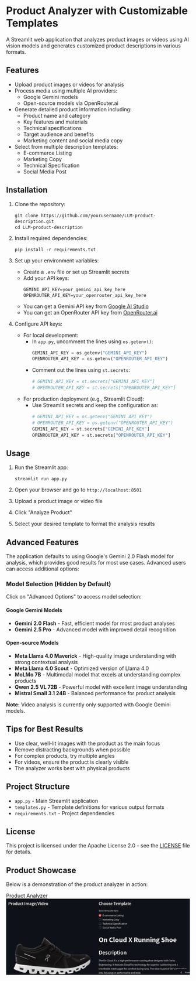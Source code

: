 # Product Analyzer with Customizable Templates

A Streamlit web application that analyzes product images or videos using AI vision models and generates customized product descriptions in various formats.

## Features

- Upload product images or videos for analysis
- Process media using multiple AI providers:
  - Google Gemini models
  - Open-source models via OpenRouter.ai
- Generate detailed product information including:
  - Product name and category
  - Key features and materials
  - Technical specifications
  - Target audience and benefits
  - Marketing content and social media copy
- Select from multiple description templates:
  - E-commerce Listing
  - Marketing Copy
  - Technical Specification
  - Social Media Post

## Installation

1. Clone the repository:
   ```
   git clone https://github.com/yourusername/LLM-product-description.git
   cd LLM-product-description
   ```

2. Install required dependencies:
   ```
   pip install -r requirements.txt
   ```

3. Set up your environment variables:
   - Create a `.env` file or set up Streamlit secrets
   - Add your API keys:
     ```
     GEMINI_API_KEY=your_gemini_api_key_here
     OPENROUTER_API_KEY=your_openrouter_api_key_here
     ```
   - You can get a Gemini API key from [Google AI Studio](https://ai.google.dev/)
   - You can get an OpenRouter API key from [OpenRouter.ai](https://openrouter.ai/)

4. Configure API keys:
   - For local development:
     - In `app.py`, uncomment the lines using `os.getenv()`:
       ```python
       GEMINI_API_KEY = os.getenv("GEMINI_API_KEY")
       OPENROUTER_API_KEY = os.getenv("OPENROUTER_API_KEY")
       ```
     - Comment out the lines using `st.secrets`:
       ```python
       # GEMINI_API_KEY = st.secrets["GEMINI_API_KEY"]
       # OPENROUTER_API_KEY = st.secrets["OPENROUTER_API_KEY"]
       ```
   - For production deployment (e.g., Streamlit Cloud):
     - Use Streamlit secrets and keep the configuration as:
       ```python
       # GEMINI_API_KEY = os.getenv("GEMINI_API_KEY")
       # OPENROUTER_API_KEY = os.getenv("OPENROUTER_API_KEY")
       GEMINI_API_KEY = st.secrets["GEMINI_API_KEY"]
       OPENROUTER_API_KEY = st.secrets["OPENROUTER_API_KEY"]
       ```

## Usage

1. Run the Streamlit app:
   ```
   streamlit run app.py
   ```

2. Open your browser and go to `http://localhost:8501`

3. Upload a product image or video file

4. Click "Analyze Product"

5. Select your desired template to format the analysis results

## Advanced Features

The application defaults to using Google's Gemini 2.0 Flash model for analysis, which provides good results for most use cases. Advanced users can access additional options:

### Model Selection (Hidden by Default)

Click on "Advanced Options" to access model selection:

#### Google Gemini Models
- **Gemini 2.0 Flash** - Fast, efficient model for most product analyses
- **Gemini 2.5 Pro** - Advanced model with improved detail recognition

#### Open-source Models
- **Meta Llama 4.0 Maverick** - High-quality image understanding with strong contextual analysis
- **Meta Llama 4.0 Scout** - Optimized version of Llama 4.0
- **MoLMo 7B** - Multimodal model that excels at understanding complex products
- **Qwen 2.5 VL 72B** - Powerful model with excellent image understanding
- **Mistral Small 3.1 24B** - Balanced performance for product analysis

**Note:** Video analysis is currently only supported with Google Gemini models.

## Tips for Best Results

- Use clear, well-lit images with the product as the main focus
- Remove distracting backgrounds when possible
- For complex products, try multiple angles
- For videos, ensure the product is clearly visible
- The analyzer works best with physical products

## Project Structure

- `app.py` - Main Streamlit application
- `templates.py` - Template definitions for various output formats
- `requirements.txt` - Project dependencies

## License

This project is licensed under the Apache License 2.0 - see the [LICENSE](LICENSE) file for details.

## Product Showcase

Below is a demonstration of the product analyzer in action:

[Product Analyzer](https://youtu.be/26Tdp_Xg4tk)  
[![Product-Analyzer-Demo](static/thumbnail.png)](https://youtu.be/26Tdp_Xg4tk)
